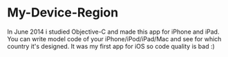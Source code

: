 # My-Device-Region

In June 2014 i studied Objective-C and made this app for iPhone and iPad. You can write model code of your iPhone/iPod/iPad/Mac and see for which country it's designed.
It was my first app for iOS so code quality is bad :)
